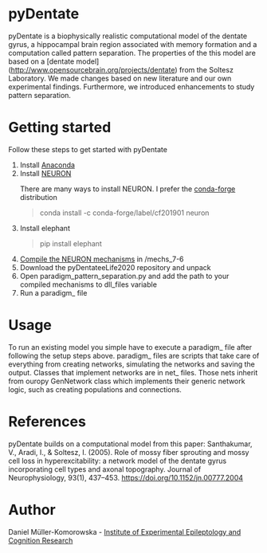 # pyDentate

pyDentate is a biophysically realistic computational model of the dentate gyrus, a hippocampal brain region associated with memory formation and a computation called pattern separation. The properties of the this model are based on a [dentate model] (http://www.opensourcebrain.org/projects/dentate) from the Soltesz Laboratory. We made changes based on new literature and our own experimental findings. Furthermore, we introduced enhancements to study pattern separation.

# Getting started
Follow these steps to get started with pyDentate
<ol>
<li>Install <a href="https://www.anaconda.com/distribution">Anaconda</a></li>
<li>Install <a href="https://www.neuron.yale.edu/neuron">NEURON</a>
  <p>There are many ways to install NEURON. I prefer the <a href="https://anaconda.org/conda-forge/neuron">conda-forge</a> distribution<blockquote>
        <p>conda install -c conda-forge/label/cf201901 neuron</p>
    </blockquote></p>
</li>
<li>Install elephant
  <p><blockquote>pip install elephant</blockquote></li></p>
<li><a href="https://www.neuron.yale.edu/neuron/download/compile_mswin">Compile the NEURON mechanisms</a> in /mechs_7-6</li>
<li>Download the pyDentateeLife2020 repository and unpack</li>
<li>Open paradigm_pattern_separation.py and add the path to your compiled mechanisms to dll_files variable</li>
<li>Run a paradigm_ file</li>
</ol>

# Usage
To run an existing model you simple have to execute a paradigm_ file after following the setup steps above. paradigm_ files are scripts that take care of everything from creating networks, simulating the networks and saving the output. Classes that implement networks are in net_ files. Those nets inherit from ouropy GenNetwork class which implements their generic network logic, such as creating populations and connections.

# References
pyDentate builds on a computational model from this paper: Santhakumar, V., Aradi, I., & Soltesz, I. (2005). Role of mossy fiber sprouting and mossy cell loss in hyperexcitability: a network model of the dentate gyrus incorporating cell types and axonal topography. Journal of Neurophysiology, 93(1), 437–453. https://doi.org/10.1152/jn.00777.2004

# Author

Daniel Müller-Komorowska - [Institute of Experimental Epileptology and Cognition Research](https://eecr-bonn.de/)
